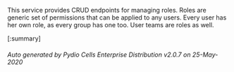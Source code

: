 






This service provides CRUD endpoints for managing roles. Roles are generic set of permissions that can be applied to any users. Every user has her own role, as every group has one too. User teams are roles as well.

[:summary]

###### Auto generated by Pydio Cells Enterprise Distribution v2.0.7 on 25-May-2020
